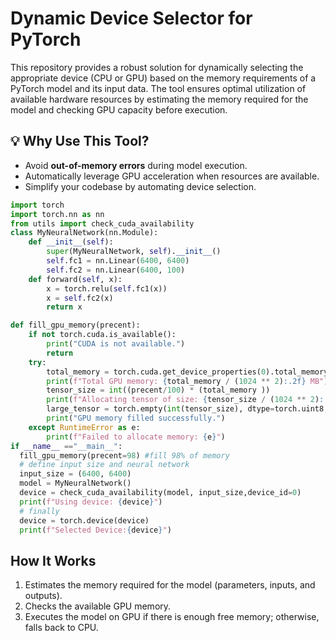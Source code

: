 # Dynamic Device Selector for PyTorch

This repository provides a robust solution for dynamically selecting the appropriate device (CPU or GPU) based on the memory requirements of a PyTorch model and its input data. The tool ensures optimal utilization of available hardware resources by estimating the memory required for the model and checking GPU capacity before execution.

## 💡 Why Use This Tool?
- Avoid **out-of-memory errors** during model execution.
- Automatically leverage GPU acceleration when resources are available.
- Simplify your codebase by automating device selection.

```python
import torch
import torch.nn as nn
from utils import check_cuda_availability
class MyNeuralNetwork(nn.Module):
    def __init__(self):
        super(MyNeuralNetwork, self).__init__()
        self.fc1 = nn.Linear(6400, 6400)
        self.fc2 = nn.Linear(6400, 100)
    def forward(self, x):
        x = torch.relu(self.fc1(x))
        x = self.fc2(x)
        return x

def fill_gpu_memory(precent):
    if not torch.cuda.is_available():
        print("CUDA is not available.")
        return
    try:
        total_memory = torch.cuda.get_device_properties(0).total_memory
        print(f"Total GPU memory: {total_memory / (1024 ** 2):.2f} MB")
        tensor_size = int((precent/100) * (total_memory )) 
        print(f"Allocating tensor of size: {tensor_size / (1024 ** 2):.2f} MB")
        large_tensor = torch.empty(int(tensor_size), dtype=torch.uint8, device="cuda")
        print("GPU memory filled successfully.")
    except RuntimeError as e:
        print(f"Failed to allocate memory: {e}")
if __name__ =="__main__":
  fill_gpu_memory(precent=98) #fill 98% of memory
  # define input size and neural network
  input_size = (6400, 6400)  
  model = MyNeuralNetwork()
  device = check_cuda_availability(model, input_size,device_id=0)
  print(f"Using device: {device}")
  # finally
  device = torch.device(device)
  print(f"Selected Device:{device}")
```
## How It Works
1. Estimates the memory required for the model (parameters, inputs, and outputs).
2. Checks the available GPU memory.
3. Executes the model on GPU if there is enough free memory; otherwise, falls back to CPU.
